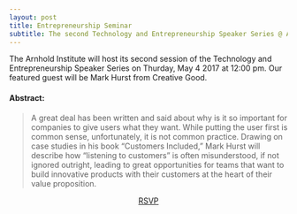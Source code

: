 ```yaml
---
layout: post
title: Entrepreneurship Seminar
subtitle: The second Technology and Entrepreneurship Speaker Series @ AIGH
---
```


The Arnhold Institute will host its second session of the Technology and Entrepreneurship Speaker Series on Thurday, May 4 2017 at 12:00 pm.  Our featured guest will be Mark Hurst from Creative Good. 

#### Abstract: 
>A great deal has been written and said about why is it so important for companies to give users what they want. While putting the user first is common sense, unfortunately, it is not common practice. Drawing on case studies in his book “Customers Included,” Mark Hurst will describe how “listening to customers” is often misunderstood, if not ignored outright, leading to great opportunities for teams that want to build innovative products with their customers at the heart of their value proposition.


<div class="row" style="display: flex; justify-content: center; align-items: center">
	<a class="btn-lg btn btn-primary" href="https://techsinai.splashthat.com/" target="_blank">
		RSVP
	</a>
</div>